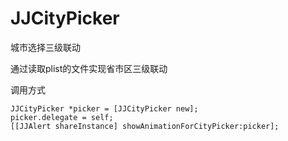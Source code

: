 # JJCityPicker
城市选择三级联动


通过读取plist的文件实现省市区三级联动

调用方式

```
JJCityPicker *picker = [JJCityPicker new];
picker.delegate = self;
[[JJAlert shareInstance] showAnimationForCityPicker:picker];
```



